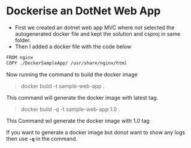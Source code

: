 # Dockerise an DotNet Web App

* First we created an dotnet web app MVC where not selected the autogenerated docker file and kept the solution and csproj in same folder.
* Then I added a docker file with the code below

```bash
FROM nginx
COPY ./DockerSampleApp/ /usr/share/nginx/html
```

Now running the command to build the docker image

> docker build -t sample-web-app .

This command will generate the docker image with latest tag.

> docker build -q -t sample-web-app:1.0 .

This Command wil generate the docker image with 1.0 tag

If you want to generate a docker image but donot want to show any logs then use **`-q`** in the command.


